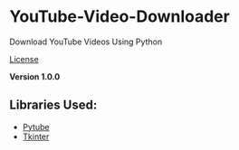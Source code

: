 # YouTube-Video-Downloader
Download YouTube Videos Using Python

[License](https://github.com/TheMainSam/YouTube-Video-Downloader/blob/master/LICENSE)

**Version 1.0.0**

## Libraries Used:

* [Pytube](https://github.com/nficano/pytube)
* [Tkinter](https://wiki.python.org/moin/TkInter)


